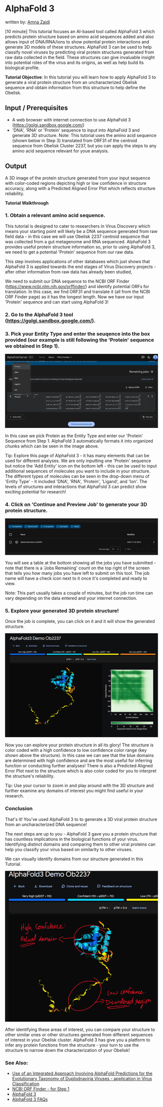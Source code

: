 # AlphaFold 3
written by: [Amna Zaidi](https://github.com/zaidiam1)

[10 minute] This tutorial focuses an AI-based tool called AlphaFold 3 which predicts protein structure based on amino acid sequences added and also allows input of DNA/RNA/ions to show potential protein interactions and generate 3D models of these structures. AlphaFold 3 can be used to help classify novel viruses by predicting viral protein structures generated from raw data collected in the field. These structures can give invaluable insight into potential roles of the virus and its origins, as well as help build its biological profile. 

**Tutorial Objective**: In this tutorial you will learn how to apply AlphaFold 3 to generate a viral protein structure from an uncharacterized Obelisk sequence and obtain information from this structure to help define the Obelisk. 

## Input / Prerequisites
- A web browser with internet connection to use AlphaFold 3 (https://golgi.sandbox.google.com/)
- 'DNA', 'RNA' or 'Protein' sequence to input into AlphaFold 3 and generate 3D structure. 
Note: This tutorial uses the amino acid sequence (shown below in Step 3) translated from ORF31 of the centroid sequence from Obelisk Cluster 2237, but you can apply the steps to any amino acid sequence relevant for youe analysis. 

## Output

A 3D image of the protein structure generated from your input sequence with color-coded regions depicting high or low confidence in structure accuracy, along with a Predicted Aligned Error Plot which reflects structure reliability. 

**Tutorial Walkthrough**

### 1. Obtain a relevant amino acid sequence. 
This tutorial is designed to cater to researchers in Virus Discovery which means your starting point will likely be a DNA sequence generated from raw field data - in this case we will use Obelisk 2237 centroid sequence that was collected from a gut metagenome and RNA sequenced. AlphaFold 3 provides useful protein structure information so, prior to using AlphaFold 3, we need to get a potential 'Protein' sequence from our raw data. 

This step involves applications of other databases which just shows that AlphaFold 3 is applied towards the end stages of Virus Discovery projects - after other information from raw data has already been studied, 

We need to submit our DNA sequence to the NCBI ORF Finder (https://www.ncbi.nlm.nih.gov/orffinder/) and identify potential ORFs for translation. In this case, we find ORF31 and translate it (all from the NCBI ORF Finder page) as it has the longest length. Now we have our input 'Protein' sequence and can start using AlphaFold 3!

### 2. Go to the AlphaFold 3 tool (https://golgi.sandbox.google.com/).

### 3. Pick your Entity Type and enter the seuqence into the box provided (our example is still following the 'Protein' sequence we obtained in Step 1). 

![Input Sequence](tools/img/AlphaFold3/TutStep3.png)

In this case we pick Protein as the Entity Type and enter our 'Protein' Sequence from Step 1. AlphaFold 3 automatically formats it into organized chunks which can be seen in the image above. 

Tip: Explore this page of AlphaFold 3 - it has many elements that can be used for different analyses. We are only inputting one 'Protein' sequence but notice the 'Add Entity' icon on the bottom left - this can be used to input additional sequences of molecules you want to include in your structure. The different types of molecules can be seen in the drop-down menu of 'Entity Type' - it included 'DNA', 'RNA', 'Protein', 'Ligand', and 'Ion'. The levels of structures and interactions that AlphaFold 3 can predict show exciting potential for research!

### 4. Click on 'Continue and Preview Job' to generate your 3D protein structure. 

![Submitted Job](tools/img/AlphaFold3/TutStep4.png)

You will see a table at the bottom showing all the jobs you have submitted - note that there is a 'Jobs Remaining' count on the top right of the screen that tells you how many jobs you have left to submit on this tool. The job name will have a check icon next to it once it's completed and ready to view. 

Note: This part usually takes a couple of minutes, but the job run time can vary depending on the data entered and your internet connection. 

### 5. Explore your generated 3D protein structure!
Once the job is complete, you can click on it and it will show the generated structure. 

![Final Structure](tools/img/AlphaFold3/TutStep5.png)

Now you can explore your protein structure in all its glory! The structure is color coded with a high confidence to low confidence color range (key shown above the structure). In this case we can see that the blue domains are determined with high confidence and are the most useful for inferring function or conducting further analyses! There is also a Predicted Aligned Error Plot next to the structure which is also color coded for you to interpret the structure's reliability. 

Tip: Use your cursor to zoom in and play around with the 3D structure and further examine any domains of interest you might find useful in your research.

### Conclusion

That's it! You've used AlphaFold 3 to to generate a 3D viral protein structure from an uncharacterized DNA sequence!

The next steps are up to you - AlphaFold 3 gave you a protein structure that has countless implications in the biological functions of your virus. Identifying distinct domains and comparing them to other viral proteins can help you classify your virus based on similarity to other viruses. 

We can visually identify domains from our structure generated in this Tutorial.

![Structure Analysis](tools/img/AlphaFold3/TutConclusion.png)

After identifying these areas of interest, you can compare your structure to other similar ones or other structures generated from different sequences of interest in your Obelisk cluster. AlphaFold 3 has give you a platform to infer any protein functions from the structure - your turn to use the structure to narrow down the characterization of your Obelisk! 

### See Also:

- [Use of an Integrated Approach Involving AlphaFold Predictions for the Evolutionary Taxonomy of Duplodnaviria Viruses - application in Virus Classification](https://pmc.ncbi.nlm.nih.gov/articles/PMC9855967/)
- [NCBI ORF Finder - for Step 1](https://www.ncbi.nlm.nih.gov/orffinder/)
- [AlphaFold 3](https://golgi.sandbox.google.com/)
- [AlphaFold 3 FAQs](https://golgi.sandbox.google.com/faq)
